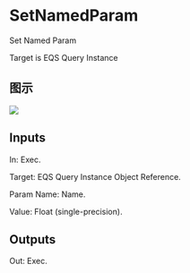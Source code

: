 # SetNamedParam

Set Named Param

Target is EQS Query Instance

## 图示

![]($-20221218-17463348.png)

## Inputs

In: Exec.

Target: EQS Query Instance Object Reference.

Param Name: Name.

Value: Float (single-precision).  

## Outputs

Out: Exec.

